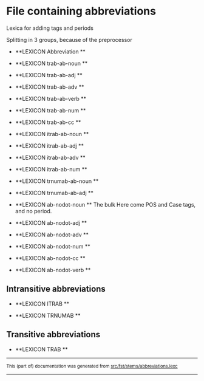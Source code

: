 
# File containing abbreviations

Lexica for adding tags and periods

Splitting in 3 groups, because of the preprocessor

* **LEXICON Abbreviation   **

* **LEXICON trab-ab-noun   **
* **LEXICON trab-ab-adj   **
* **LEXICON trab-ab-adv   **
* **LEXICON trab-ab-verb   **
* **LEXICON trab-ab-num   **
* **LEXICON trab-ab-cc   **

* **LEXICON itrab-ab-noun   **
* **LEXICON itrab-ab-adj   **
* **LEXICON itrab-ab-adv   **
* **LEXICON itrab-ab-num   **

* **LEXICON trnumab-ab-noun   **
* **LEXICON trnumab-ab-adj   **

* **LEXICON ab-nodot-noun   **   The bulk
Here come POS and Case tags, and no period.

* **LEXICON ab-nodot-adj   **

* **LEXICON ab-nodot-adv   **

* **LEXICON ab-nodot-num   **

* **LEXICON ab-nodot-cc   **

* **LEXICON ab-nodot-verb   **

## Intransitive abbreviations 

* **LEXICON ITRAB   **

* **LEXICON TRNUMAB   **

## Transitive abbreviations 

* **LEXICON TRAB   **

* * *

<small>This (part of) documentation was generated from [src/fst/stems/abbreviations.lexc](https://github.com/giellalt/lang-sje/blob/main/src/fst/stems/abbreviations.lexc)</small>

---

